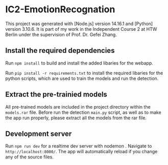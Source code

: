 # IC2-EmotionRecognation

This project was generated with [Node.js] version 14.16.1 and [Python] version 3.10.6.
It is part of my work in the Independent Course 2 at HTW Berlin under the supervision of Prof. Dr. Gefei Zhang. 

## Install the required dependencies

Run `npm install` to build and install the added libaries for the webapp.

Run `pip install -r requirements.txt` to install the required libaries for the python scripts, which are used to train the models and run the detection.

## Extract the pre-trainied models

All pre-trained models are included in the project directory within the `models.rar` file.
Before run the detection `main.py` script, as well as to make the app run properly, please extract all the models from the rar file.

## Development server

Run `npm run dev` for a realtime dev server with nodemon . Navigate to `http://localhost:8000/`. The app will automatically reload if you change any of the source files.






